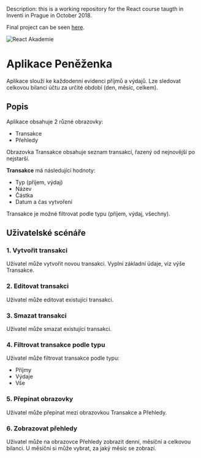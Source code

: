 Description: this is a working repository for the React course taugth in Inventi in Prague in October 2018.

Final project can be seen [here](https://github.com/trohat/my_transactions).


![React Akademie](logo-header.png)

# Aplikace Peněženka

Aplikace slouží ke každodenní evidenci příjmů a výdajů. Lze sledovat celkovou bilanci účtu za určité období (den, měsíc, celkem).

## Popis
Aplikace obsahuje 2 různé obrazovky:

- Transakce
- Přehledy

Obrazovka Transakce obsahuje seznam transakcí, řazený od nejnovější po nejstarší.

**Transakce** má následující hodnoty:
- Typ (příjem, výdaj)
- Název
- Částka
- Datum a čas vytvoření

Transakce je možné filtrovat podle typu (příjem, výdaj, všechny).

## Uživatelské scénáře

### 1. Vytvořit transakci
Uživatel může vytvořit novou transakci. Vyplní základní údaje, viz výše Transakce.

### 2. Editovat transakci
Uživatel může editovat existující transakci.

### 3. Smazat transakci
Uživatel může smazat existující transakci.

### 4. Filtrovat transakce podle typu
Uživatel může filtrovat transakce podle typu:
- Příjmy
- Výdaje
- Vše

### 5. Přepínat obrazovky
Uživatel může přepínat mezi obrazovkou Transakce a Přehledy.

### 6. Zobrazovat přehledy 
Uživatel může na obrazovce Přehledy zobrazit denní, měsíční a celkovou bilanci. U měsíční si může vybrat, za jaký měsíc se zobrazí.
